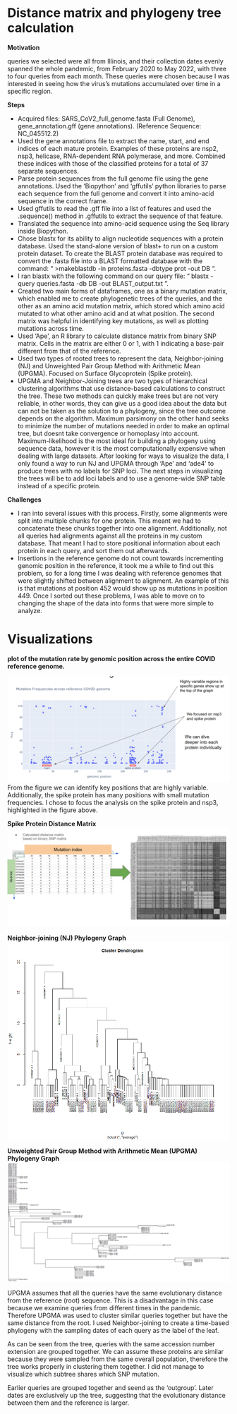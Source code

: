 # Distance matrix and phylogeny tree calculation

**Motivation**

queries we selected were all from Illinois, and their collection dates evenly spanned the whole pandemic, from February 2020 to May 2022, with three to four queries from each month. 
These queries were chosen because I was interested in seeing how the virus’s mutations accumulated over time in a specific region.

**Steps**

- Acquired files: SARS_CoV2_full_genome.fasta (Full Genome), gene_annotation.gff (gene annotations). (Reference Sequence: NC_045512.2)
- Used the gene annotations file to extract the name, start, and end indices of each mature protein. Examples of these proteins are nsp2, nsp3, helicase, RNA-dependent RNA polymerase, and more. Combined these indices with those of the classified proteins for a total of 37 separate sequences.
- Parse protein sequences from the full genome file using the gene annotations. Used the ‘Biopython’ and ‘gffutils’ python libraries to parse each sequence from the full genome and convert it into amino-acid sequence in the correct frame.
- Used gffutils to read the .gff file into a list of features and used the .sequence() method in .gffutils to extract the sequence of that feature.
- Translated the sequence into amino-acid sequence using the Seq library inside Biopython.
- Chose blastx for its ability to align nucleotide sequences with a protein database. Used the stand-alone version of blast+ to run on a custom protein dataset. To create the BLAST protein database was required to convert the .fasta file into a BLAST formatted database with the command: “ >makeblastdb -in proteins.fasta -dbtype prot -out DB “.
- I ran blastx with the following command on our query file: “ blastx -query queries.fasta -db DB -out BLAST_output.txt ”.
- Created two main forms of dataframes, one as a binary mutation matrix, which enabled me to create phylogenetic trees of the queries, and the other as an amino acid mutation matrix, which stored which amino acid mutated to what other amino acid and at what position. The second matrix was helpful in identifying key mutations, as well as plotting mutations across time.
- Used ‘Ape’, an R library to calculate distance matrix from binary SNP matrix. Cells in the matrix are either 0 or 1, with 1 indicating a base-pair different from that of the reference.
- Used two types of rooted trees to represent the data, Neighbor-joining (NJ) and Unweighted Pair Group Method with Arithmetic Mean (UPGMA). Focused on Surface Glycoprotein (Spike protein).
- UPGMA and Neighbor-Joining trees are two types of hierarchical clustering algorithms that use distance-based calculations to construct the tree. These two methods can quickly make trees but are not very reliable, in other words, they can give us a good idea about the data but can not be taken as the solution to a phylogeny, since the tree outcome depends on the algorithm. Maximum parsimony on the other hand seeks to minimize the number of mutations needed in order to make an optimal tree, but doesnt take convergence or homoplasy into account. Maximum-likelihood is the most ideal for building a phylogeny using sequence data, however it is the most computationally expensive when dealing with large datasets. After looking for ways to visualize the data, I only found a way to run NJ and UPGMA through ‘Ape’ and ‘ade4’ to produce trees with no labels for SNP loci. The next steps in visualizing the trees will be to add loci labels and to use a genome-wide SNP table instead of a specific protein.




**Challenges**

- I ran into several issues with this process. Firstly, some alignments were split into multiple chunks for one protein. This meant we had to concatenate these chunks together into one alignment. Additionally, not all queries had alignments against all the proteins in my custom database. That meant I had to store positional information about each protein in each query, and sort them out afterwards.
- Insertions in the reference genome do not count towards incrementing genomic position in the reference, it took me a while to find out this problem, so for a long time I was dealing with reference genomes that were slightly shifted between alignment to alignment. An example of this is that mutations at position 452 would show up as mutations in position 449. Once I sorted out these problems, I was able to move on to changing the shape of the data into forms that were more simple to analyze.


# Visualizations

**plot of the mutation rate by genomic position across the entire COVID reference genome.**

![](https://github.com/AmitElia/Projects/blob/main/Data%20Visualization/Distance%20matrix%20and%20phylogeny%20tree%20calculation/output/Screenshot%202024-12-19%20152735.png)
From the figure we can identify key positions that are highly variable. Additionally, the spike protein has many positions with small mutation frequencies. I chose to focus the analysis on the spike protein and nsp3, highlighted in the figure above.

**Spike Protein Distance Matrix**
![](https://github.com/AmitElia/Projects/blob/main/Data%20Visualization/Distance%20matrix%20and%20phylogeny%20tree%20calculation/output/Screenshot%202024-12-19%20155955.png)

**Neighbor-joining (NJ) Phylogeny Graph**
![](https://github.com/AmitElia/Projects/blob/main/Data%20Visualization/Distance%20matrix%20and%20phylogeny%20tree%20calculation/output/spike_tree.png)

**Unweighted Pair Group Method with Arithmetic Mean (UPGMA) Phylogeny Graph**
![](https://github.com/AmitElia/Projects/blob/main/Data%20Visualization/Distance%20matrix%20and%20phylogeny%20tree%20calculation/output/Screenshot%202024-12-19%20160225.png)


UPGMA assumes that all the queries have the same evolutionary distance from the reference (root) sequence. This is a disadvantage in this case because we examine queries from different times in the pandemic. Therefore UPGMA was used to cluster similar queries together but have the same distance from the root. I used Neighbor-joining to create a time-based phylogeny with the sampling dates of each query as the label of the leaf.

As can be seen from the tree, queries with the same accession number extension are grouped together. We can assume these proteins are similar because they were sampled from the same overall population, therefore the tree works properly in clustering them together. I did not manage to visualize which subtree shares which SNP mutation.

Earlier queries are grouped together and seend as the ‘outgroup’. Later dates are exclusively up the tree, suggesting that the evolutionary distance between them and the reference is larger.




